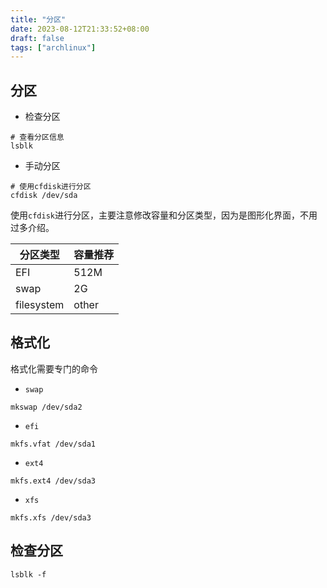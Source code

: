 ```yaml
---
title: "分区"
date: 2023-08-12T21:33:52+08:00
draft: false
tags: ["archlinux"]
---
```


## 分区

- 检查分区

```shell
# 查看分区信息
lsblk
```

- 手动分区

```shell
# 使用cfdisk进行分区
cfdisk /dev/sda
```

使用`cfdisk`进行分区，主要注意修改容量和分区类型，因为是图形化界面，不用过多介绍。

| 分区类型   | 容量推荐 |
| ---------- | -------- |
| EFI        | 512M     |
| swap       | 2G       |
| filesystem | other    |

## 格式化

格式化需要专门的命令
- `swap`
```shell
mkswap /dev/sda2
```

- `efi`
```shell
mkfs.vfat /dev/sda1
```

- `ext4`
```shell
mkfs.ext4 /dev/sda3
```

- `xfs`
```shell
mkfs.xfs /dev/sda3
```

## 检查分区

```shell
lsblk -f
```


